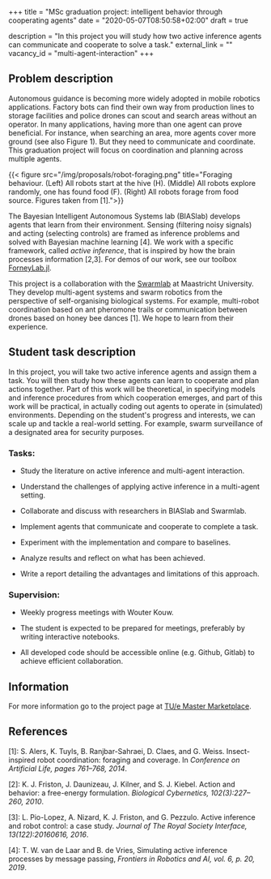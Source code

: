 +++
title = "MSc graduation project: intelligent behavior through cooperating agents"
date = "2020-05-07T08:50:58+02:00"
draft = true

description = "In this project you will study how two active inference agents can communicate and cooperate to solve a task."
external_link = ""
vacancy_id = "multi-agent-interaction"
+++


## Problem description

Autonomous guidance is becoming more widely adopted in mobile robotics applications. Factory bots can find their own way from production lines to storage facilities and police drones can scout and search areas without an operator. In many applications, having more than one agent can prove beneficial. For instance, when searching an area, more agents cover more ground (see also Figure 1). But they need to communicate and coordinate. This graduation project will focus on coordination and planning across multiple agents.

{{< figure src="/img/proposals/robot-foraging.png" title="Foraging behaviour. (Left) All robots start at the hive (H). (Middle) All robots explore randomly, one has found food (F). (Right) All robots forage from food source. Figures taken from [1].">}}

The Bayesian Intelligent Autonomous Systems lab (BIASlab) develops agents that learn from their environment. Sensing (filtering noisy signals) and acting (selecting controls) are framed as inference problems and solved with Bayesian machine learning [4]. We work with a specific framework, called *active inference*, that is inspired by how the brain processes information [2,3]. For demos of our work, see our toolbox [ForneyLab.jl](https://github.com/biaslab/ForneyLab.jl).

This project is a collaboration with the [Swarmlab](https://project.dke.maastrichtuniversity.nl/SwarmLab/) at Maastricht University. They develop multi-agent systems and swarm robotics from the perspective of self-organising biological systems. For example, multi-robot coordination based on ant pheromone trails or communication between drones based on honey bee dances [1]. We hope to learn from their experience.

## Student task description

In this project, you will take two active inference agents and assign them a task. You will then study how these agents can learn to cooperate and plan actions together. Part of this work will be theoretical, in specifying models and inference procedures from which cooperation emerges, and part of this work will be practical, in actually coding out agents to operate in (simulated) environments. Depending on the student's progress and interests, we can scale up and tackle a real-world setting. For example, swarm surveillance of a designated area for security purposes.

### Tasks:

-   Study the literature on active inference and multi-agent interaction.

-   Understand the challenges of applying active inference in a multi-agent setting.

-   Collaborate and discuss with researchers in BIASlab and Swarmlab.

-   Implement agents that communicate and cooperate to complete a task.

-   Experiment with the implementation and compare to baselines.

-   Analyze results and reflect on what has been achieved.

-   Write a report detailing the advantages and limitations of this approach.


### Supervision:

-   Weekly progress meetings with Wouter Kouw.

-   The student is expected to be prepared for meetings, preferably by writing interactive notebooks.

-   All developed code should be accessible online (e.g. Github, Gitlab) to achieve efficient collaboration.


## Information

For more information go to the project page at [TU/e Master Marketplace](https://master.ele.tue.nl/).

## References
[1]: S. Alers, K. Tuyls, B. Ranjbar-Sahraei, D. Claes, and G. Weiss. Insect-inspired robot coordination: foraging and coverage. In *Conference on Artificial Life, pages 761–768, 2014*.

[2]: K. J. Friston, J. Daunizeau, J. Kilner, and S. J. Kiebel. Action and behavior: a free-energy formulation. *Biological Cybernetics, 102(3):227–260, 2010*.

[3]: L. Pio-Lopez, A. Nizard, K. J. Friston, and G. Pezzulo. Active inference and robot control: a case study. *Journal of The Royal Society Interface, 13(122):20160616, 2016*.

[4]: T. W. van de Laar and B. de Vries, Simulating active inference processes by message passing, *Frontiers in Robotics and AI, vol. 6, p. 20, 2019*.